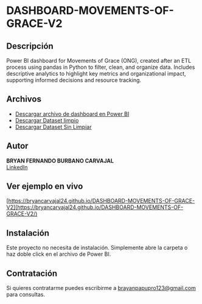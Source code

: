 # DASHBOARD-MOVEMENTS-OF-GRACE-V2

## Descripción
Power BI dashboard for Movements of Grace (ONG), created after an ETL process using pandas in Python to filter, clean, and organize data. Includes descriptive analytics to highlight key metrics and organizational impact, supporting informed decisions and resource tracking.

## Archivos
- [Descargar archivo de dashboard en Power BI](DASHBOARD%20PROTOTIPO2%20V3.pbix)
- [Descargar Dataset limpio](Dataset%20LimpioV2.xlsx)
- [Descargar Dataset Sin Limpiar](Dataset%20Sin%20LimpiezaV2.csv)

## Autor
**BRYAN FERNANDO BURBANO CARVAJAL**  
[LinkedIn](https://www.linkedin.com/in/bryanburbanocarvajal)  

## Ver ejemplo en vivo
[https://bryancarvajal24.github.io/DASHBOARD-MOVEMENTS-OF-GRACE-V2](https://bryancarvajal24.github.io/DASHBOARD-MOVEMENTS-OF-GRACE-V2/)

## Instalación
Este proyecto no necesita de instalación. Simplemente abre la carpeta o haz doble click en el archivo de Power BI.

## Contratación
Si quieres contratarme puedes escribirme a brayanpapupro123@gmail.com para consultas.
